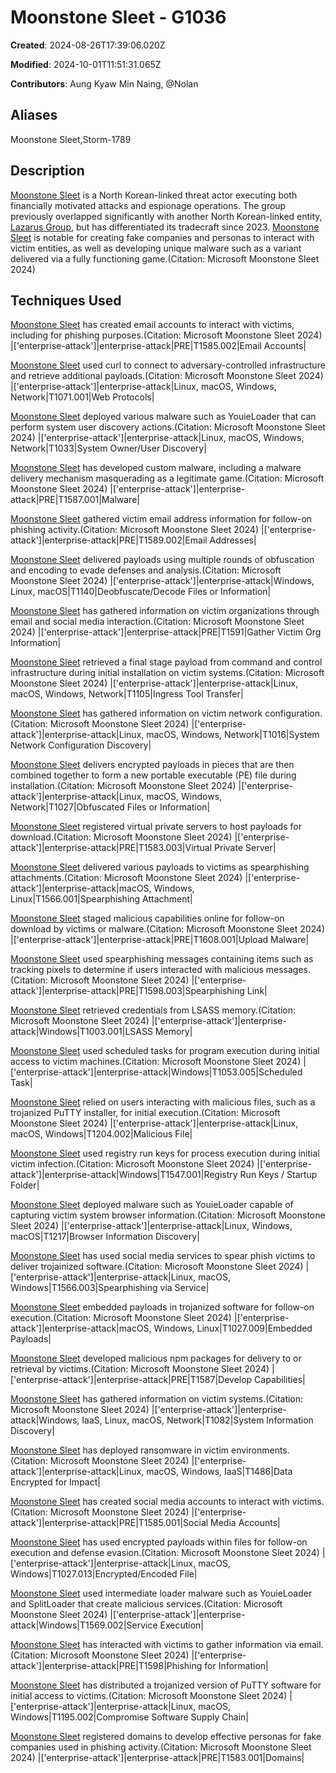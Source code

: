 # Moonstone Sleet - G1036

**Created**: 2024-08-26T17:39:06.020Z

**Modified**: 2024-10-01T11:51:31.065Z

**Contributors**: Aung Kyaw Min Naing, @Nolan

## Aliases

Moonstone Sleet,Storm-1789

## Description

[Moonstone Sleet](https://attack.mitre.org/groups/G1036) is a North Korean-linked threat actor executing both financially motivated attacks and espionage operations. The group previously overlapped significantly with another North Korean-linked entity, [Lazarus Group](https://attack.mitre.org/groups/G0032), but has differentiated its tradecraft since 2023. [Moonstone Sleet](https://attack.mitre.org/groups/G1036) is notable for creating fake companies and personas to interact with victim entities, as well as developing unique malware such as a variant delivered via a fully functioning game.(Citation: Microsoft Moonstone Sleet 2024)

## Techniques Used


[Moonstone Sleet](https://attack.mitre.org/groups/G1036) has created email accounts to interact with victims, including for phishing purposes.(Citation: Microsoft Moonstone Sleet 2024)
|['enterprise-attack']|enterprise-attack|PRE|T1585.002|Email Accounts|


[Moonstone Sleet](https://attack.mitre.org/groups/G1036) used curl to connect to adversary-controlled infrastructure and retrieve additional payloads.(Citation: Microsoft Moonstone Sleet 2024)
|['enterprise-attack']|enterprise-attack|Linux, macOS, Windows, Network|T1071.001|Web Protocols|


[Moonstone Sleet](https://attack.mitre.org/groups/G1036) deployed various malware such as YouieLoader that can perform system user discovery actions.(Citation: Microsoft Moonstone Sleet 2024)
|['enterprise-attack']|enterprise-attack|Linux, macOS, Windows, Network|T1033|System Owner/User Discovery|


[Moonstone Sleet](https://attack.mitre.org/groups/G1036) has developed custom malware, including a malware delivery mechanism masquerading as a legitimate game.(Citation: Microsoft Moonstone Sleet 2024)
|['enterprise-attack']|enterprise-attack|PRE|T1587.001|Malware|


[Moonstone Sleet](https://attack.mitre.org/groups/G1036) gathered victim email address information for follow-on phishing activity.(Citation: Microsoft Moonstone Sleet 2024)
|['enterprise-attack']|enterprise-attack|PRE|T1589.002|Email Addresses|


[Moonstone Sleet](https://attack.mitre.org/groups/G1036) delivered payloads using multiple rounds of obfuscation and encoding to evade defenses and analysis.(Citation: Microsoft Moonstone Sleet 2024)
|['enterprise-attack']|enterprise-attack|Windows, Linux, macOS|T1140|Deobfuscate/Decode Files or Information|


[Moonstone Sleet](https://attack.mitre.org/groups/G1036) has gathered information on victim organizations through email and social media interaction.(Citation: Microsoft Moonstone Sleet 2024)
|['enterprise-attack']|enterprise-attack|PRE|T1591|Gather Victim Org Information|


[Moonstone Sleet](https://attack.mitre.org/groups/G1036) retrieved a final stage payload from command and control infrastructure during initial installation on victim systems.(Citation: Microsoft Moonstone Sleet 2024)
|['enterprise-attack']|enterprise-attack|Linux, macOS, Windows, Network|T1105|Ingress Tool Transfer|


[Moonstone Sleet](https://attack.mitre.org/groups/G1036) has gathered information on victim network configuration.(Citation: Microsoft Moonstone Sleet 2024)
|['enterprise-attack']|enterprise-attack|Linux, macOS, Windows, Network|T1016|System Network Configuration Discovery|


[Moonstone Sleet](https://attack.mitre.org/groups/G1036) delivers encrypted payloads in pieces that are then combined together to form a new portable executable (PE) file during installation.(Citation: Microsoft Moonstone Sleet 2024)
|['enterprise-attack']|enterprise-attack|Linux, macOS, Windows, Network|T1027|Obfuscated Files or Information|


[Moonstone Sleet](https://attack.mitre.org/groups/G1036) registered virtual private servers to host payloads for download.(Citation: Microsoft Moonstone Sleet 2024)
|['enterprise-attack']|enterprise-attack|PRE|T1583.003|Virtual Private Server|


[Moonstone Sleet](https://attack.mitre.org/groups/G1036) delivered various payloads to victims as spearphishing attachments.(Citation: Microsoft Moonstone Sleet 2024)
|['enterprise-attack']|enterprise-attack|macOS, Windows, Linux|T1566.001|Spearphishing Attachment|


[Moonstone Sleet](https://attack.mitre.org/groups/G1036) staged malicious capabilities online for follow-on download by victims or malware.(Citation: Microsoft Moonstone Sleet 2024)
|['enterprise-attack']|enterprise-attack|PRE|T1608.001|Upload Malware|


[Moonstone Sleet](https://attack.mitre.org/groups/G1036) used spearphishing messages containing items such as tracking pixels to determine if users interacted with malicious messages.(Citation: Microsoft Moonstone Sleet 2024)
|['enterprise-attack']|enterprise-attack|PRE|T1598.003|Spearphishing Link|


[Moonstone Sleet](https://attack.mitre.org/groups/G1036) retrieved credentials from LSASS memory.(Citation: Microsoft Moonstone Sleet 2024)
|['enterprise-attack']|enterprise-attack|Windows|T1003.001|LSASS Memory|


[Moonstone Sleet](https://attack.mitre.org/groups/G1036) used scheduled tasks for program execution during initial access to victim machines.(Citation: Microsoft Moonstone Sleet 2024)
|['enterprise-attack']|enterprise-attack|Windows|T1053.005|Scheduled Task|


[Moonstone Sleet](https://attack.mitre.org/groups/G1036) relied on users interacting with malicious files, such as a trojanized PuTTY installer, for initial execution.(Citation: Microsoft Moonstone Sleet 2024)
|['enterprise-attack']|enterprise-attack|Linux, macOS, Windows|T1204.002|Malicious File|


[Moonstone Sleet](https://attack.mitre.org/groups/G1036) used registry run keys for process execution during initial victim infection.(Citation: Microsoft Moonstone Sleet 2024)
|['enterprise-attack']|enterprise-attack|Windows|T1547.001|Registry Run Keys / Startup Folder|


[Moonstone Sleet](https://attack.mitre.org/groups/G1036) deployed malware such as YouieLoader capable of capturing victim system browser information.(Citation: Microsoft Moonstone Sleet 2024)
|['enterprise-attack']|enterprise-attack|Linux, Windows, macOS|T1217|Browser Information Discovery|


[Moonstone Sleet](https://attack.mitre.org/groups/G1036) has used social media services to spear phish victims to deliver trojainized software.(Citation: Microsoft Moonstone Sleet 2024)
|['enterprise-attack']|enterprise-attack|Linux, macOS, Windows|T1566.003|Spearphishing via Service|


[Moonstone Sleet](https://attack.mitre.org/groups/G1036) embedded payloads in trojanized software for follow-on execution.(Citation: Microsoft Moonstone Sleet 2024)
|['enterprise-attack']|enterprise-attack|macOS, Windows, Linux|T1027.009|Embedded Payloads|


[Moonstone Sleet](https://attack.mitre.org/groups/G1036) developed malicious npm packages for delivery to or retrieval by victims.(Citation: Microsoft Moonstone Sleet 2024)
|['enterprise-attack']|enterprise-attack|PRE|T1587|Develop Capabilities|


[Moonstone Sleet](https://attack.mitre.org/groups/G1036) has gathered information on victim systems.(Citation: Microsoft Moonstone Sleet 2024)
|['enterprise-attack']|enterprise-attack|Windows, IaaS, Linux, macOS, Network|T1082|System Information Discovery|


[Moonstone Sleet](https://attack.mitre.org/groups/G1036) has deployed ransomware in victim environments.(Citation: Microsoft Moonstone Sleet 2024)
|['enterprise-attack']|enterprise-attack|Linux, macOS, Windows, IaaS|T1486|Data Encrypted for Impact|


[Moonstone Sleet](https://attack.mitre.org/groups/G1036) has created social media accounts to interact with victims.(Citation: Microsoft Moonstone Sleet 2024)
|['enterprise-attack']|enterprise-attack|PRE|T1585.001|Social Media Accounts|


[Moonstone Sleet](https://attack.mitre.org/groups/G1036) has used encrypted payloads within files for follow-on execution and defense evasion.(Citation: Microsoft Moonstone Sleet 2024)
|['enterprise-attack']|enterprise-attack|Linux, macOS, Windows|T1027.013|Encrypted/Encoded File|


[Moonstone Sleet](https://attack.mitre.org/groups/G1036) used intermediate loader malware such as YouieLoader and SplitLoader that create malicious services.(Citation: Microsoft Moonstone Sleet 2024)
|['enterprise-attack']|enterprise-attack|Windows|T1569.002|Service Execution|


[Moonstone Sleet](https://attack.mitre.org/groups/G1036) has interacted with victims to gather information via email.(Citation: Microsoft Moonstone Sleet 2024)
|['enterprise-attack']|enterprise-attack|PRE|T1598|Phishing for Information|


[Moonstone Sleet](https://attack.mitre.org/groups/G1036) has distributed a trojanized version of PuTTY software for initial access to victims.(Citation: Microsoft Moonstone Sleet 2024)
|['enterprise-attack']|enterprise-attack|Linux, macOS, Windows|T1195.002|Compromise Software Supply Chain|


[Moonstone Sleet](https://attack.mitre.org/groups/G1036) registered domains to develop effective personas for fake companies used in phishing activity.(Citation: Microsoft Moonstone Sleet 2024)
|['enterprise-attack']|enterprise-attack|PRE|T1583.001|Domains|

